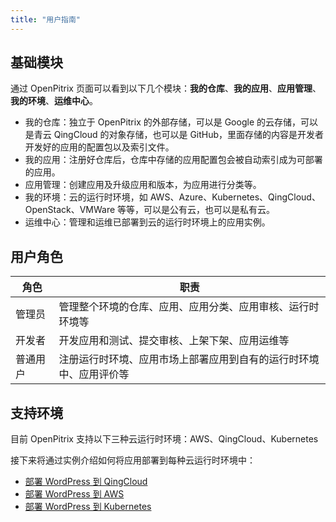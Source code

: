 ```yaml
---
title: "用户指南"
---
```


## 基础模块

通过 OpenPitrix 页面可以看到以下几个模块：**我的仓库**、**我的应用**、**应用管理**、**我的环境**、**运维中心**。

* 我的仓库：独立于 OpenPitrix 的外部存储，可以是 Google 的云存储，可以是青云 QingCloud 的对象存储，也可以是 GitHub，里面存储的内容是开发者开发好的应用的配置包以及索引文件。
* 我的应用：注册好仓库后，仓库中存储的应用配置包会被自动索引成为可部署的应用。
* 应用管理：创建应用及升级应用和版本，为应用进行分类等。
* 我的环境：云的运行时环境，如 AWS、Azure、Kubernetes、QingCloud、OpenStack、VMWare 等等，可以是公有云，也可以是私有云。
* 运维中心：管理和运维已部署到云的运行时环境上的应用实例。

## 用户角色

| 角色 | 职责 |
|-------|------|
| 管理员 | 管理整个环境的仓库、应用、应用分类、应用审核、运行时环境等 |
| 开发者	| 开发应用和测试、提交审核、上架下架、应用运维等 | 
| 普通用户 | 注册运行时环境、应用市场上部署应用到自有的运行时环境中、应用评价等 |

## 支持环境

目前 OpenPitrix 支持以下三种云运行时环境：AWS、QingCloud、Kubernetes

接下来将通过实例介绍如何将应用部署到每种云运行时环境中：

* [部署 WordPress 到 QingCloud](../qingcloud-quick-start)
* [部署 WordPress 到 AWS](../aws-quick-start)
* [部署 WordPress 到 Kubernetes](../kubernetes-quick-start)



